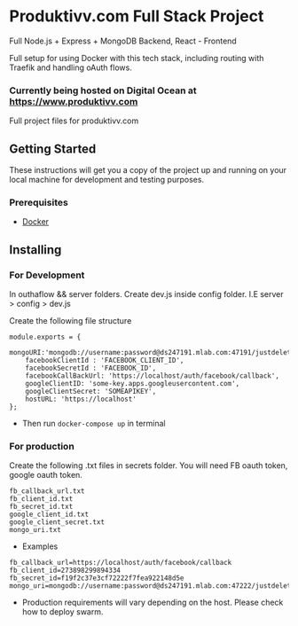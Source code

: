 # Produktivv.com Full Stack Project

Full Node.js + Express + MongoDB Backend, React - Frontend

Full setup for using Docker with this tech stack, including routing with Traefik and handling oAuth flows.

### Currently being hosted on Digital Ocean at https://www.produktivv.com

Full project files for produktivv.com

## Getting Started

These instructions will get you a copy of the project up and running on your local machine for development and testing purposes.

### Prerequisites

* [Docker](https://www.docker.com/)

## Installing

### For Development

In outhaflow && server folders. Create dev.js inside config folder. I.E server > config > dev.js

Create the following file structure

```
module.exports = {
	mongoURI:'mongodb://username:password@ds247191.mlab.com:47191/justdelete2',
	facebookClientId : 'FACEBOOK_CLIENT_ID',
	facebookSecretId : 'FACEBOOK_ID',
	facebookCallBackUrl: 'https://localhost/auth/facebook/callback',
	googleClientID: 'some-key.apps.googleusercontent.com',
	googleClientSecret: 'SOMEAPIKEY',
	hostURL: 'https://localhost'
};
```

* Then run `docker-compose up` in terminal

### For production

Create the following .txt files in secrets folder. You will need FB oauth token, google oauth token.

```
fb_callback_url.txt
fb_client_id.txt
fb_secret_id.txt
google_client_id.txt
google_client_secret.txt
mongo_uri.txt
```

* Examples
```
fb_callback_url=https://localhost/auth/facebook/callback
fb_client_id=273898299894334
fb_secret_id=f19f2c37e3cf72222f7fea922148d5e
mongo_uri=mongodb://username:password@ds247191.mlab.com:47222/justdelete2
```

* Production requirements will vary depending on the host. Please check how to deploy swarm.
